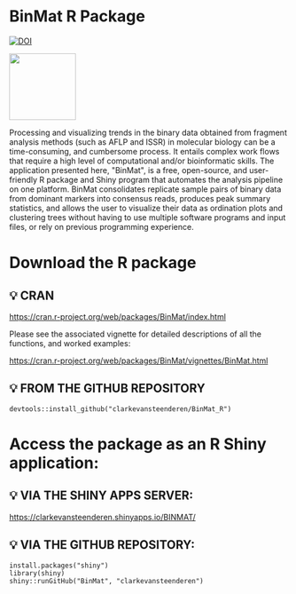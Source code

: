 # BinMat R Package
[![DOI](https://zenodo.org/badge/238669382.svg)](https://zenodo.org/badge/latestdoi/238669382)

<img src="https://github.com/clarkevansteenderen/BinMat/blob/master/www/clevercow.png" height = 120>

Processing and visualizing trends in the binary data obtained from fragment
analysis methods (such as AFLP and ISSR) in molecular biology can be a
time-consuming, and cumbersome process. It entails complex work
flows that
require a high level of computational and/or bioinformatic skills. The application
presented here, "BinMat", is a free, open-source, and user-friendly
R package and Shiny program that automates the analysis pipeline on one
platform. BinMat consolidates replicate sample pairs of binary data from
dominant markers into consensus reads, produces peak summary statistics,
and allows the user to visualize their data as ordination plots and clustering
trees without having to use multiple software programs and input files, or
rely on previous programming experience.

# Download the R package

## 💡 CRAN

https://cran.r-project.org/web/packages/BinMat/index.html

Please see the associated vignette for detailed descriptions of all the functions, and worked examples:

https://cran.r-project.org/web/packages/BinMat/vignettes/BinMat.html

## 💡 FROM THE GITHUB REPOSITORY

```{r}
devtools::install_github("clarkevansteenderen/BinMat_R")
```

# Access the package as an R Shiny application:

## 💡 VIA THE SHINY APPS SERVER:    

https://clarkevansteenderen.shinyapps.io/BINMAT/

## 💡 VIA THE GITHUB REPOSITORY:     

```{r}
install.packages("shiny")
library(shiny)
shiny::runGitHub("BinMat", "clarkevansteenderen")
```
